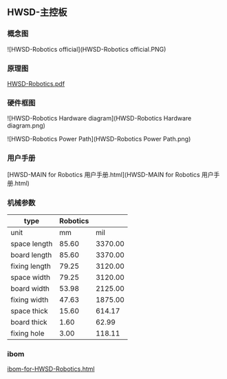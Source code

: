 ## HWSD-主控板

### 概念图

![HWSD-Robotics official](HWSD-Robotics official.PNG)

### 原理图

 [HWSD-Robotics.pdf](HWSD-Robotics.pdf) 

### 硬件框图

![HWSD-Robotics Hardware diagram](HWSD-Robotics Hardware diagram.png)

![HWSD-Robotics Power Path](HWSD-Robotics Power Path.png)

### 用户手册

 [HWSD-MAIN for Robotics 用户手册.html](HWSD-MAIN for Robotics 用户手册.html) 

### 机械参数

| type          | Robotics |         |
| ------------- | -------- | ------- |
| unit          | mm       | mil     |
| space length  | 85.60    | 3370.00 |
| board length  | 85.60    | 3370.00 |
| fixing length | 79.25    | 3120.00 |
| space width   | 79.25    | 3120.00 |
| board width   | 53.98    | 2125.00 |
| fixing width  | 47.63    | 1875.00 |
| space thick   | 15.60    | 614.17  |
| board thick   | 1.60     | 62.99   |
| fixing hole   | 3.00     | 118.11  |

### ibom

 [ibom-for-HWSD-Robotics.html](ibom-for-HWSD-Robotics.html) 
